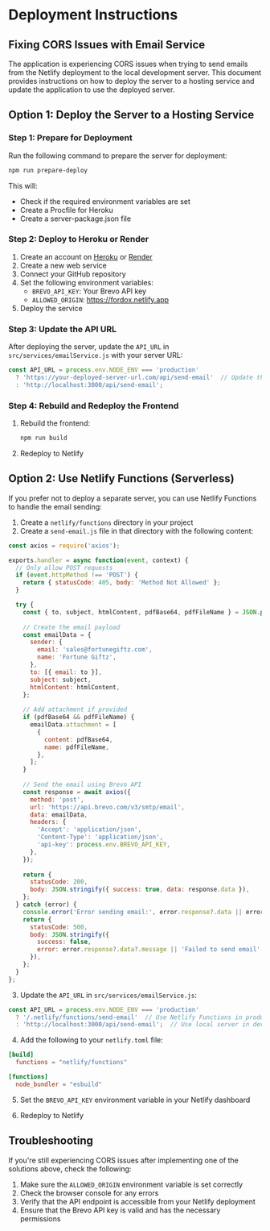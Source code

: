 # Deployment Instructions

## Fixing CORS Issues with Email Service

The application is experiencing CORS issues when trying to send emails from the Netlify deployment to the local development server. This document provides instructions on how to deploy the server to a hosting service and update the application to use the deployed server.

## Option 1: Deploy the Server to a Hosting Service

### Step 1: Prepare for Deployment

Run the following command to prepare the server for deployment:

```bash
npm run prepare-deploy
```

This will:
- Check if the required environment variables are set
- Create a Procfile for Heroku
- Create a server-package.json file

### Step 2: Deploy to Heroku or Render

1. Create an account on [Heroku](https://heroku.com) or [Render](https://render.com)
2. Create a new web service
3. Connect your GitHub repository
4. Set the following environment variables:
   - `BREVO_API_KEY`: Your Brevo API key
   - `ALLOWED_ORIGIN`: https://fordox.netlify.app
5. Deploy the service

### Step 3: Update the API URL

After deploying the server, update the `API_URL` in `src/services/emailService.js` with your server URL:

```javascript
const API_URL = process.env.NODE_ENV === 'production' 
  ? 'https://your-deployed-server-url.com/api/send-email'  // Update this URL
  : 'http://localhost:3000/api/send-email';
```

### Step 4: Rebuild and Redeploy the Frontend

1. Rebuild the frontend:
   ```bash
   npm run build
   ```

2. Redeploy to Netlify

## Option 2: Use Netlify Functions (Serverless)

If you prefer not to deploy a separate server, you can use Netlify Functions to handle the email sending:

1. Create a `netlify/functions` directory in your project
2. Create a `send-email.js` file in that directory with the following content:

```javascript
const axios = require('axios');

exports.handler = async function(event, context) {
  // Only allow POST requests
  if (event.httpMethod !== 'POST') {
    return { statusCode: 405, body: 'Method Not Allowed' };
  }

  try {
    const { to, subject, htmlContent, pdfBase64, pdfFileName } = JSON.parse(event.body);
    
    // Create the email payload
    const emailData = {
      sender: {
        email: 'sales@fortunegiftz.com',
        name: 'Fortune Giftz',
      },
      to: [{ email: to }],
      subject: subject,
      htmlContent: htmlContent,
    };
    
    // Add attachment if provided
    if (pdfBase64 && pdfFileName) {
      emailData.attachment = [
        {
          content: pdfBase64,
          name: pdfFileName,
        },
      ];
    }
    
    // Send the email using Brevo API
    const response = await axios({
      method: 'post',
      url: 'https://api.brevo.com/v3/smtp/email',
      data: emailData,
      headers: {
        'Accept': 'application/json',
        'Content-Type': 'application/json',
        'api-key': process.env.BREVO_API_KEY,
      },
    });
    
    return {
      statusCode: 200,
      body: JSON.stringify({ success: true, data: response.data }),
    };
  } catch (error) {
    console.error('Error sending email:', error.response?.data || error.message);
    return {
      statusCode: 500,
      body: JSON.stringify({ 
        success: false, 
        error: error.response?.data?.message || 'Failed to send email' 
      }),
    };
  }
};
```

3. Update the `API_URL` in `src/services/emailService.js`:

```javascript
const API_URL = process.env.NODE_ENV === 'production' 
  ? '/.netlify/functions/send-email'  // Use Netlify Functions in production
  : 'http://localhost:3000/api/send-email';  // Use local server in development
```

4. Add the following to your `netlify.toml` file:

```toml
[build]
  functions = "netlify/functions"

[functions]
  node_bundler = "esbuild"
```

5. Set the `BREVO_API_KEY` environment variable in your Netlify dashboard

6. Redeploy to Netlify

## Troubleshooting

If you're still experiencing CORS issues after implementing one of the solutions above, check the following:

1. Make sure the `ALLOWED_ORIGIN` environment variable is set correctly
2. Check the browser console for any errors
3. Verify that the API endpoint is accessible from your Netlify deployment
4. Ensure that the Brevo API key is valid and has the necessary permissions 